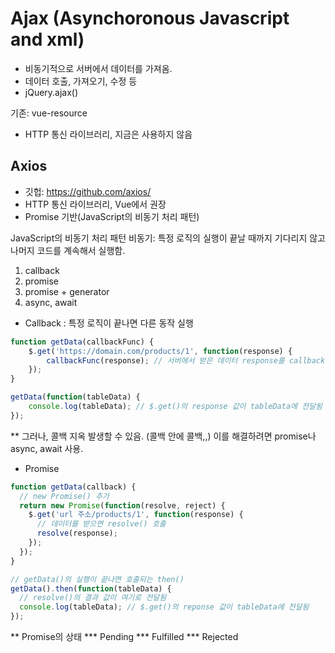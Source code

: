 # Ajax (Asynchoronous Javascript and xml)
* 비동기적으로 서버에서 데이터를 가져옴.
* 데이터 호출, 가져오기, 수정 등
* jQuery.ajax()


기존: vue-resource
- HTTP 통신 라이브러리, 지금은 사용하지 않음

## Axios
- 깃헙: https://github.com/axios/
- HTTP 통신 라이브러리, Vue에서 권장
- Promise 기반(JavaScript의 비동기 처리 패턴)



JavaScript의 비동기 처리 패턴
비동기: 특정 로직의 실행이 끝날 때까지 기다리지 않고 나머지 코드를 계속해서 실행함.
1. callback
2. promise
3. promise + generator
4. async, await

* Callback : 특정 로직이 끝나면 다른 동작 실행
``` JavaScript
function getData(callbackFunc) {
	$.get('https://domain.com/products/1', function(response) {
		callbackFunc(response); // 서버에서 받은 데이터 response를 callbackFunc() 함수에 넘겨줌
	});
}

getData(function(tableData) {
	console.log(tableData); // $.get()의 response 값이 tableData에 전달됨
});
```
** 그러나, 콜백 지옥 발생할 수 있음. (콜백 안에 콜백,,) 이를 해결하려면 promise나 async, await 사용.

* Promise

``` JavaScript
function getData(callback) {
  // new Promise() 추가
  return new Promise(function(resolve, reject) {
    $.get('url 주소/products/1', function(response) {
      // 데이터를 받으면 resolve() 호출
      resolve(response);
    });
  });
}

// getData()의 실행이 끝나면 호출되는 then()
getData().then(function(tableData) {
  // resolve()의 결과 값이 여기로 전달됨
  console.log(tableData); // $.get()의 reponse 값이 tableData에 전달됨
});
```
** Promise의 상태
*** Pending
*** Fulfilled
*** Rejected
